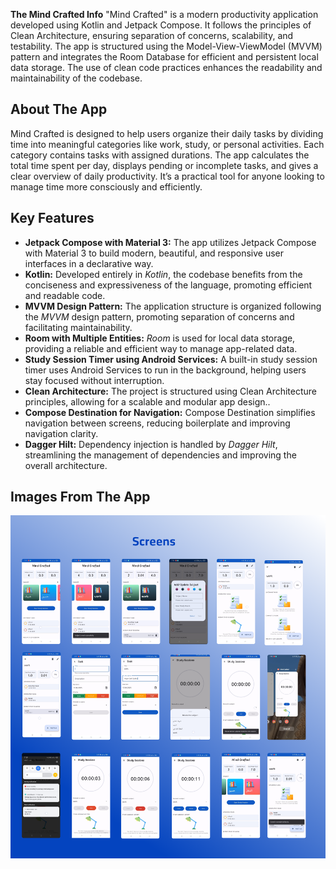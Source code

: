 **The Mind Crafted Info**
"Mind Crafted" is a modern productivity application developed using Kotlin and Jetpack Compose. It follows the principles of Clean Architecture, ensuring separation of concerns, scalability, and testability. The app is structured using the Model-View-ViewModel (MVVM) pattern and integrates the Room Database for efficient and persistent local data storage. The use of clean code practices enhances the readability and maintainability of the codebase.


## About The App
Mind Crafted is designed to help users organize their daily tasks by dividing time into meaningful categories like work, study, or personal activities. Each category contains tasks with assigned durations. The app calculates the total time spent per day, displays pending or incomplete tasks, and gives a clear overview of daily productivity. It’s a practical tool for anyone looking to manage time more consciously and efficiently.

## Key Features

- **Jetpack Compose with Material 3:** The app utilizes Jetpack Compose with Material 3 to build modern, beautiful, and responsive user interfaces in a declarative way.
- **Kotlin:** Developed entirely in *Kotlin*, the codebase benefits from the conciseness and expressiveness of the language, promoting efficient and readable code.
- **MVVM Design Pattern:** The application structure is organized following the *MVVM* design pattern, promoting separation of concerns and facilitating maintainability.
- **Room with Multiple Entities:** *Room* is used for local data storage, providing a reliable and efficient way to manage app-related data.
- **Study Session Timer using Android Services:** A built-in study session timer uses Android Services to run in the background, helping users stay focused without interruption.
- **Clean Architecture:** The project is structured using Clean Architecture principles, allowing for a scalable and modular app design..
- **Compose Destination for Navigation:** Compose Destination simplifies navigation between screens, reducing boilerplate and improving navigation clarity.
- **Dagger Hilt:** Dependency injection is handled by *Dagger Hilt*, streamlining the management of dependencies and improving the overall architecture.



## Images From The App

![image](https://github.com/sherifshabans/Mind-Crafted-App/blob/main/image/Screens.png)




